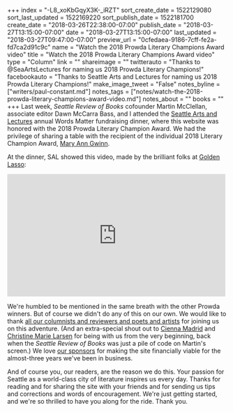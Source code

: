 +++
index = "-L8_xoKbGqyX3K-_iRZT"
sort_create_date = 1522129080
sort_last_updated = 1522169220
sort_publish_date = 1522181700
create_date = "2018-03-26T22:38:00-07:00"
publish_date = "2018-03-27T13:15:00-07:00"
date = "2018-03-27T13:15:00-07:00"
last_updated = "2018-03-27T09:47:00-07:00"
preview_url = "0cfedaea-9186-7cff-fe2a-fd7ca2d91c9c"
name = "Watch the 2018 Prowda Literary Champions Award video"
title = "Watch the 2018 Prowda Literary Champions Award video"
type = "Column"
link = ""
shareimage = ""
twitterauto = "Thanks to @SeaArtsLectures for naming us 2018 Prowda Literary Champions!"
facebookauto = "Thanks to Seattle Arts and Lectures for naming us 2018 Prowda Literary Champions!"
make_image_tweet = "False"
notes_byline = ["writers/paul-constant.md"]
notes_tags = ["notes/watch-the-2018-prowda-literary-champions-award-video.md"]
notes_about = ""
books = ""
+++
Last week, *Seattle Review of Books* cofounder Martin McClellan, associate editor Dawn McCarra Bass, and I attended the [Seattle Arts and Lectures](https://lectures.org/) annual Words Matter fundraising dinner, where this website was honored with the 2018 Prowda Literary Champion Award. We had the privilege of sharing a table with the recipient of the individual 2018 Literary Champion Award, [Mary Ann Gwinn](http://abcnews.go.com/Politics/lawmakers-nra-money/story?id=53230001). 

At the dinner, SAL showed this video, made by the brilliant folks at [Golden Lasso](http://www.goldenlasso.com/):

<iframe src="https://player.vimeo.com/video/260480757" width="500" height="281" frameborder="0" webkitallowfullscreen mozallowfullscreen allowfullscreen></iframe>

We're humbled to be mentioned in the same breath with the other Prowda winners. But of course we didn't do any of this on our own. We would like to thank [all our columnists and reviewers and poets and artists](http://www.seattlereviewofbooks.com/writers/) for joining us on this adventure. (And an extra-special shout out to [Cienna Madrid](http://www.seattlereviewofbooks.com/writers/cienna-madrid/) and [Christine Marie Larsen](http://www.seattlereviewofbooks.com/writers/christine-marie-larsen/) for being with us from the very beginning, back when the *Seattle Review of Books* was just a pile of code on Martin's screen.) We love [our sponsors](http://www.seattlereviewofbooks.com/sponsor) for making the site financially viable for the almost-three years we've been in business. 

And of course you, our readers, are the reason we do this. Your passion for Seattle as a world-class city of literature inspires us every day. Thanks for reading and for sharing the site with your friends and for sending us tips and corrections and words of encouragement. We're just getting started, and we're so thrilled to have you along for the ride. Thank you. 